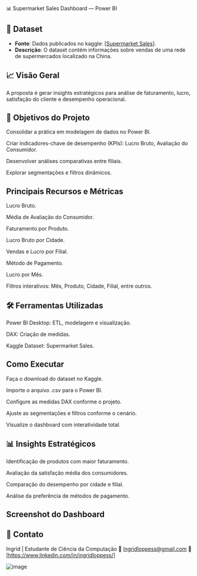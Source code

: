 📊 Supermarket Sales Dashboard — Power BI

## 📁 Dataset

- **Fonte**: Dados publicados no kaggle: [[Supermarket Sales](https://www.kaggle.com/datasets/faresashraf1001/supermarket-sales)].
- **Descrição**: O dataset contém informações sobre vendas de uma rede de supermercados localizado na China.

##  📈 Visão Geral
A proposta é gerar insights estratégicos para análise de faturamento, lucro, satisfação do cliente e desempenho operacional.

## 🚀 Objetivos do Projeto
Consolidar a prática em modelagem de dados no Power BI.

Criar indicadores-chave de desempenho (KPIs): Lucro Bruto, Avaliação do Consumidor.

Desenvolver análises comparativas entre filiais.

Explorar segmentações e filtros dinâmicos.

## Principais Recursos e Métricas
Lucro Bruto.

Média de Avaliação do Consumidor.

Faturamento por Produto.

Lucro Bruto por Cidade.

Vendas e Lucro por Filial.

Método de Pagamento.

Lucro por Mês.

Filtros interativos: Mês, Produto, Cidade, Filial, entre outros.

## 🛠️ Ferramentas Utilizadas
Power BI Desktop: ETL, modelagem e visualização.

DAX: Criação de medidas.

Kaggle Dataset: Supermarket Sales.

## Como Executar
Faça o download do dataset no Kaggle.

Importe o arquivo .csv para o Power BI.

Configure as medidas DAX conforme o projeto.

Ajuste as segmentações e filtros conforme o cenário.

Visualize o dashboard com interatividade total.

## 📊 Insights Estratégicos
Identificação de produtos com maior faturamento.

Avaliação da satisfação média dos consumidores.

Comparação do desempenho por cidade e filial.

Análise da preferência de métodos de pagamento.

## Screenshot do Dashboard

##  📩 Contato
Ingrid | Estudante de Ciência da Computação
📧 Ingridloppess@gmail.com
🔗 [https://www.linkedin.com/in/ingridloppess/]

![image](https://github.com/user-attachments/assets/519d1140-53fa-4fd2-aeb7-7c23a84ffd9a)


